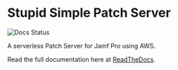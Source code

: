 # Stupid Simple Patch Server

![Docs Status](http://stupidsimplepatchserver.readthedocs.io/en/latest/?badge=latest)

A serverless Patch Server for Jamf Pro using AWS.

Read the full documentation here at [ReadTheDocs](http://stupidsimplepatchserver.readthedocs.io/en/latest/).
